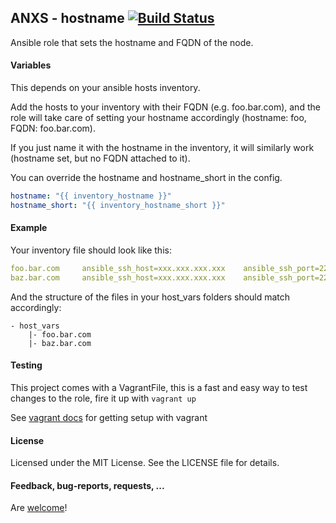 ## ANXS - hostname [![Build Status](https://travis-ci.org/ANXS/hostname.png)](https://travis-ci.org/ANXS/hostname)

Ansible role that sets the hostname and FQDN of the node.


#### Variables

This depends on your ansible hosts inventory.

Add the hosts to your inventory with their FQDN (e.g. foo.bar.com), and the role will take care of setting your hostname accordingly (hostname: foo, FQDN: foo.bar.com).

If you just name it with the hostname in the inventory, it will similarly work (hostname set, but no FQDN attached to it).

You can override the hostname and hostname_short in the config.

```yaml
hostname: "{{ inventory_hostname }}"
hostname_short: "{{ inventory_hostname_short }}"
```

#### Example

Your inventory file should look like this:

```yaml
foo.bar.com     ansible_ssh_host=xxx.xxx.xxx.xxx    ansible_ssh_port=22
baz.bar.com     ansible_ssh_host=xxx.xxx.xxx.xxx    ansible_ssh_port=22
```

And the structure of the files in your host_vars folders should match accordingly:

```
- host_vars
    |- foo.bar.com
    |- baz.bar.com
```


#### Testing
This project comes with a VagrantFile, this is a fast and easy way to test changes to the role, fire it up with `vagrant up`

See [vagrant docs](https://docs.vagrantup.com/v2/) for getting setup with vagrant


#### License

Licensed under the MIT License. See the LICENSE file for details.


#### Feedback, bug-reports, requests, ...

Are [welcome](https://github.com/ANXS/hostname/issues)!
